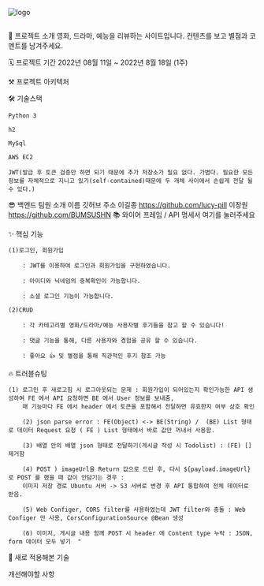 ![logo](https://user-images.githubusercontent.com/109033607/185214064-b9bb56c9-b2e1-4532-b0ec-3fd59c722075.png)
##
🙌 프로젝트 소개
영화, 드라마, 예능을 리뷰하는 사이트입니다.
컨텐츠를 보고 별점과 코멘트를 남겨주세요.


🗓 프로젝트 기간
2022년 08월 11일 ~ 2022년 8월 18일 (1주)

⚒️ 프로젝트 아키텍처

🛠 기술스택

    Python 3

    h2

    MySql

    AWS EC2
  
    JWT(발급 후 토큰 검증만 하면 되기 때문에 추가 저장소가 필요 없다. 가볍다. 필요한 모든 정보를 자체적으로 지니고 있기(self-contained)때문에 두 개체 사이에서 손쉽게 전달 될 수 있다.)


😎 백엔드 팀원 소개
이름	깃허브 주소
이길종	https://github.com/lucy-pill
이장원	https://github.com/BUMSUSHN
📚 와이어 프레임 / API 명세서
여기를 눌러주세요

✨ 핵심 기능

    (1)로그인, 회원가입

        : JWT를 이용하여 로그인과 회원가입을 구현하였습니다.

        : 아이디와 닉네임의 중복확인이 가능합니다.

        : 소셜 로그인 기능이 가능합니다.

    (2)CRUD

        : 각 카테고리별 영화/드라마/예능 사용자별 후기들을 참고 할 수 있습니다!

        : 댓글 기능을 통해, 다른 사용자와 경험을 공유 할 수 있습니다.

        : 좋아요 👍 및 별점을 통해 직관적인 후기 참조 가능 

🔥 트러블슈팅

    (1) 로그인 후 새로고침 시 로그아웃되는 문제 : 회원가입이 되어있는지 확인가능한 API 생성하여 FE 에서 API 요청하면 BE 에서 User 정보를 보내줌, 
        매 기능마다 FE 에서 header 에서 토큰을 포함해서 전달하면 유효한지 여부 상호 확인

        (2) json parse error : FE(Object) <-> BE(String) /  (BE) List 형태로 데이터 Request 요청 ( FE ) List 형태에서 바로 값만 꺼내서 사용함.

        (3) 배열 안의 배열 json 형태로 전달하기(게시글 작성 시 Todolist) : (FE) [] 제거함

        (4) POST ) imageUrl을 Return 값으로 드린 후, 다시 ${payload.imageUrl} 로 POST 를 했을 때 값이 안담기는 경우 :  
        이미지 저장 경로 Ubuntu 서버 -> S3 서버로 변경 후 API 통합하여 전체 데이터로 받음.

        (5) Web Configer, CORS filter를 사용하였는데 JWT filter와 충돌 : Web Configer 만 사용, CorsConfigurationSource @Bean 생성

        (6) 이미지, 게시글 내용 함께 POST 시 header 에 Content type 누락 : JSON, form 데이터 모두 넣기  "

📖 새로 적용해본 기술

개선해야할 사항

